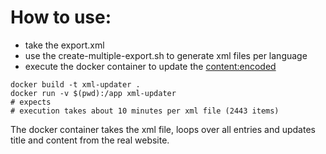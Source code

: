 
# How to use:

- take the export.xml
- use the create-multiple-export.sh to generate xml files per language
- execute the docker container to update the <content:encoded>

```
docker build -t xml-updater .
docker run -v $(pwd):/app xml-updater
# expects 
# execution takes about 10 minutes per xml file (2443 items)
```

The docker container takes the xml file, loops over all entries and updates title and content from the real website.